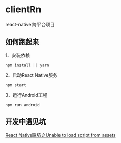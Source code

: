 # clientRn
react-native 跨平台项目

## 如何跑起来
1、安装依赖
```
npm install || yarn
```
2、启动React Native服务
```
npm start
```
3、运行Android工程
```
npm run android
```

## 开发中遇见坑
[React Native踩坑之Unable to load script from assets](https://www.cnblogs.com/fe-linjin/p/10538168.html)
